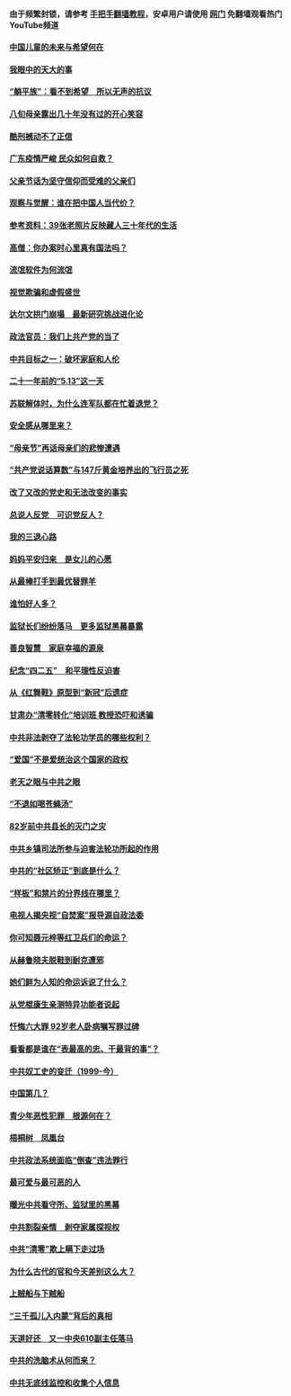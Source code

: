 #### 由于频繁封锁，请参考 [手把手翻墙教程](https://github.com/gfw-breaker/guides/wiki/)，安卓用户请使用 [网门](https://github.com/gfw-breaker/nogfw/blob/master/dl.md?t=07071801) 免翻墙观看热门YouTube频道 

#### [中国儿童的未来与希望何在](../pages/19/427680.md?t=07071801) 

#### [我眼中的天大的事](../pages/19/427619.md?t=07071801) 

#### [“躺平族”：看不到希望　所以无声的抗议](../pages/19/427464.md?t=07071801) 

#### [八旬母亲露出几十年没有过的开心笑容](../pages/19/427429.md?t=07071801) 

#### [酷刑撼动不了正信](../pages/19/427414.md?t=07071801) 

#### [广东疫情严峻 民众如何自救？](../pages/19/427311.md?t=07071801) 

#### [父亲节话为坚守信仰而受难的父亲们](../pages/19/427033.md?t=07071801) 

#### [观察与觉醒：谁在把中国人当代价？](../pages/19/426987.md?t=07071801) 

#### [参考资料：39张老照片反映藏人三十年代的生活](../pages/19/426471.md?t=07071801) 

#### [高僧：你办案时心里真有国法吗？](../pages/19/426530.md?t=07071801) 

#### [流氓软件为何流氓](../pages/19/426531.md?t=07071801) 

#### [视觉欺骗和虚假盛世](../pages/19/426443.md?t=07071801) 

#### [达尔文拱门崩塌　最新研究挑战进化论](../pages/19/426009.md?t=07071801) 

#### [政法官员：我们上共产党的当了](../pages/19/425351.md?t=07071801) 

#### [中共目标之一：破坏家庭和人伦](../pages/19/424454.md?t=07071801) 

#### [二十一年前的“5.13”这一天](../pages/19/424814.md?t=07071801) 

#### [苏联解体时，为什么连军队都在忙着退党？](../pages/19/424335.md?t=07071801) 

#### [安全感从哪里来？](../pages/19/424336.md?t=07071801) 

#### [“母亲节”再话母亲们的悲惨遭遇](../pages/19/424234.md?t=07071801) 

#### [“共产党说话算数”与147斤黄金培养出的飞行员之死](../pages/19/424115.md?t=07071801) 

#### [改了又改的党史和无法改变的事实](../pages/19/424037.md?t=07071801) 

#### [总说人反党　可识党反人？](../pages/19/423820.md?t=07071801) 

#### [我的三退心路](../pages/19/423876.md?t=07071801) 

#### [妈妈平安归来　是女儿的心愿](../pages/19/423947.md?t=07071801) 

#### [从最棒打手到最优替罪羊](../pages/19/423819.md?t=07071801) 

#### [谁怕好人多？](../pages/19/423774.md?t=07071801) 

#### [监狱长们纷纷落马　更多监狱黑幕暴露](../pages/19/423787.md?t=07071801) 

#### [善良智慧　家庭幸福的源泉](../pages/19/423632.md?t=07071801) 

#### [纪念“四二五”　和平理性反迫害](../pages/19/423660.md?t=07071801) 

#### [从《红舞鞋》原型到“新冠”后遗症](../pages/19/423509.md?t=07071801) 

#### [甘肃办“清零转化”培训班 教授恐吓和诱骗](../pages/19/423498.md?t=07071801) 

#### [中共非法剥夺了法轮功学员的哪些权利？](../pages/19/423392.md?t=07071801) 

#### [“爱国”不是爱统治这个国家的政权](../pages/19/423029.md?t=07071801) 

#### [老天之眼与中共之眼](../pages/19/423378.md?t=07071801) 

#### [“不退如喝苍蝇汤”](../pages/19/423287.md?t=07071801) 

#### [82岁前中共县长的灭门之灾](../pages/19/423055.md?t=07071801) 

#### [中共乡镇司法所参与迫害法轮功所起的作用](../pages/19/423064.md?t=07071801) 

#### [中共的“社区矫正”到底是什么？](../pages/19/422870.md?t=07071801) 

#### [“样板”和禁片的分界线在哪里？](../pages/19/422704.md?t=07071801) 

#### [电视人揭央视“自焚案”报导源自政法委](../pages/19/422770.md?t=07071801) 

#### [你可知聂元梓等红卫兵们的命运？](../pages/19/422848.md?t=07071801) 

#### [从赫鲁晓夫脱鞋到耐克遭邪](../pages/19/422826.md?t=07071801) 

#### [她们鲜为人知的命运诉说了什么？](../pages/19/422754.md?t=07071801) 

#### [从党棍康生亲测特异功能者说起](../pages/19/422657.md?t=07071801) 

#### [忏悔六大罪 92岁老人卧病嘱写罪过碑](../pages/19/422750.md?t=07071801) 

#### [看看都是谁在“表最高的忠、干最背的事”？](../pages/19/422703.md?t=07071801) 

#### [中共奴工史的变迁（1999-今）](../pages/19/422656.md?t=07071801) 

#### [中国第几？](../pages/19/422496.md?t=07071801) 

#### [青少年恶性犯罪　根源何在？](../pages/19/422449.md?t=07071801) 

#### [梧桐树　凤凰台](../pages/19/422442.md?t=07071801) 

#### [中共政法系统面临“倒查”违法罪行](../pages/19/422497.md?t=07071801) 

#### [最可爱与最可恶的人](../pages/19/422448.md?t=07071801) 

#### [曝光中共看守所、监狱里的黑幕](../pages/19/422390.md?t=07071801) 

#### [中共割裂亲情　剥夺家属探视权](../pages/19/422364.md?t=07071801) 

#### [中共“清零”欺上瞒下走过场](../pages/19/422306.md?t=07071801) 

#### [为什么古代的官和今天差别这么大？](../pages/19/422228.md?t=07071801) 

#### [上贼船与下贼船](../pages/19/422276.md?t=07071801) 

#### [“三千孤儿入内蒙”背后的真相](../pages/19/422229.md?t=07071801) 

#### [天道好还　又一中央610副主任落马](../pages/19/422155.md?t=07071801) 

#### [中共的洗脑术从何而来？](../pages/19/422154.md?t=07071801) 

#### [中共无底线监控和收集个人信息](../pages/19/422039.md?t=07071801) 

